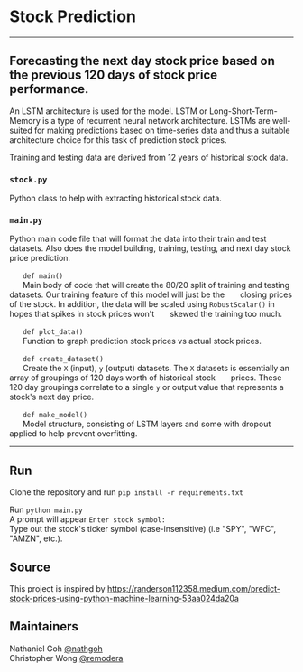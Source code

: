 # Stock Prediction
***
## Forecasting the next day stock price based on the previous 120 days of stock price performance.

An LSTM architecture is used for the model. LSTM or Long-Short-Term-Memory is a type of recurrent neural network architecture.
LSTMs are well-suited for making predictions based on time-series data and thus a suitable architecture choice for this task of prediction stock prices.

Training and testing data are derived from 12 years of historical stock data.

### `stock.py`
Python class to help with extracting historical stock data.

### `main.py`
Python main code file that will format the data into their train and test datasets. 
Also does the model building, training, testing, and next day stock price prediction.

&nbsp;&nbsp;&nbsp;&nbsp;&nbsp;&nbsp;`def main()` \
&nbsp;&nbsp;&nbsp;&nbsp;&nbsp;&nbsp;Main body of code that will create the 80/20 split of training and testing datasets. Our training feature of this model will just be the &nbsp;&nbsp;&nbsp;&nbsp;&nbsp;&nbsp;closing prices of the  stock. In addition, the data will be scaled using `RobustScalar()` in hopes that spikes in stock prices won't &nbsp;&nbsp;&nbsp;&nbsp;&nbsp;&nbsp;skewed the training too much.
 
&nbsp;&nbsp;&nbsp;&nbsp;&nbsp;&nbsp;`def plot_data()` \
&nbsp;&nbsp;&nbsp;&nbsp;&nbsp;&nbsp;Function to graph prediction stock prices vs actual stock prices. 
 
&nbsp;&nbsp;&nbsp;&nbsp;&nbsp;&nbsp;`def create_dataset()` \
&nbsp;&nbsp;&nbsp;&nbsp;&nbsp;&nbsp;Create the `X` (input), `y` (output) datasets. The `X` datasets is essentially an array of groupings of 120 days worth of historical stock &nbsp;&nbsp;&nbsp;&nbsp;&nbsp;&nbsp;prices. These 120 day groupings correlate to a single `y` or output value that represents a stock's next day price. 
 
&nbsp;&nbsp;&nbsp;&nbsp;&nbsp;&nbsp;`def make_model()`\
&nbsp;&nbsp;&nbsp;&nbsp;&nbsp;&nbsp;Model structure, consisting of LSTM layers and some with dropout applied to help prevent overfitting.



***
## Run
Clone the repository and run `pip install -r requirements.txt`

Run `python main.py` \
A prompt will appear `Enter stock symbol:` \
Type out the stock's ticker symbol (case-insensitive) (i.e "SPY", "WFC", "AMZN", etc.). 

## Source
This project is inspired by https://randerson112358.medium.com/predict-stock-prices-using-python-machine-learning-53aa024da20a

## Maintainers
Nathaniel Goh [@nathgoh](https://github.com/nathgoh) \
Christopher Wong [@remodera](https://github.com/remodera)

